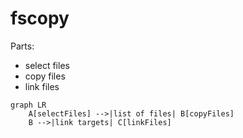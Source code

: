 
# fscopy

Parts:

- select files
- copy files
- link files

```mermaid
graph LR
    A[selectFiles] -->|list of files| B[copyFiles]
    B -->|link targets| C[linkFiles]
```
